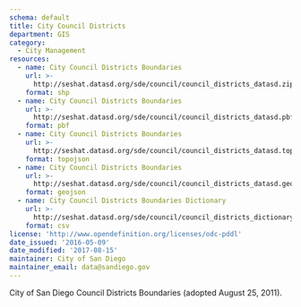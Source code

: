 ```yaml
---
schema: default
title: City Council Districts
department: GIS
category:
  - City Management
resources:
  - name: City Council Districts Boundaries
    url: >-
      http://seshat.datasd.org/sde/council/council_districts_datasd.zip
    format: shp
  - name: City Council Districts Boundaries
    url: >-
      http://seshat.datasd.org/sde/council/council_districts_datasd.pbf
    format: pbf
  - name: City Council Districts Boundaries
    url: >-
      http://seshat.datasd.org/sde/council/council_districts_datasd.topojson
    format: topojson
  - name: City Council Districts Boundaries
    url: >-
      http://seshat.datasd.org/sde/council/council_districts_datasd.geojson
    format: geojson
  - name: City Council Districts Boundaries Dictionary
    url: >-
      http://seshat.datasd.org/sde/council/council_districts_dictionary_datasd.csv
    format: csv
license: 'http://www.opendefinition.org/licenses/odc-pddl'
date_issued: '2016-05-09'
date_modified: '2017-08-15'
maintainer: City of San Diego
maintainer_email: data@sandiego.gov
---
```

City of San Diego Council Districts Boundaries (adopted August 25, 2011).
